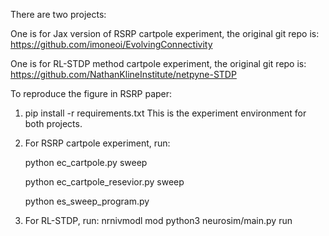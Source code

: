 There are two projects:

One is for Jax version of RSRP cartpole experiment, the original git repo is: https://github.com/imoneoi/EvolvingConnectivity

One is for RL-STDP method cartpole experiment, the original git repo is: https://github.com/NathanKlineInstitute/netpyne-STDP

To reproduce the figure in RSRP paper:
1. pip install -r requirements.txt   This is the experiment environment for both projects.
2. For RSRP cartpole experiment, run:
   
   python ec_cartpole.py sweep
   
   python ec_cartpole_resevior.py sweep

   python es_sweep_program.py
   
3. For RL-STDP, run:
   nrnivmodl mod
   python3 neurosim/main.py run
